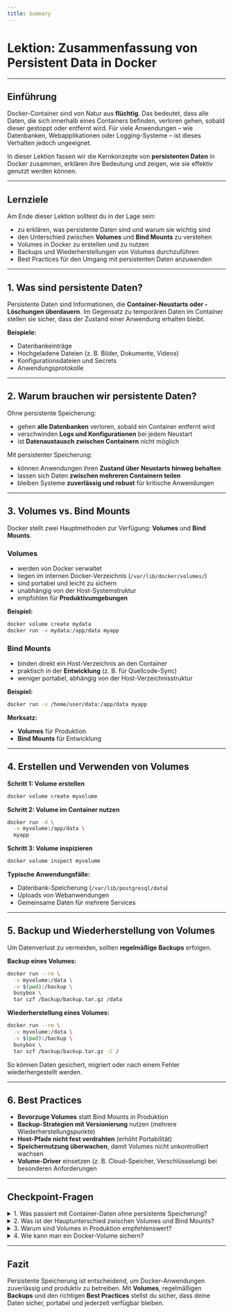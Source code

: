 ```yaml
---
title: Summary
---
```

# Lektion: Zusammenfassung von Persistent Data in Docker

---

## Einführung

Docker-Container sind von Natur aus **flüchtig**. Das bedeutet, dass alle Daten, die sich innerhalb eines Containers befinden, verloren gehen, sobald dieser gestoppt oder entfernt wird. Für viele Anwendungen – wie Datenbanken, Webapplikationen oder Logging-Systeme – ist dieses Verhalten jedoch ungeeignet.

In dieser Lektion fassen wir die Kernkonzepte von **persistenten Daten** in Docker zusammen, erklären ihre Bedeutung und zeigen, wie sie effektiv genutzt werden können.

---

## Lernziele

Am Ende dieser Lektion solltest du in der Lage sein:

* zu erklären, was persistente Daten sind und warum sie wichtig sind
* den Unterschied zwischen **Volumes** und **Bind Mounts** zu verstehen
* Volumes in Docker zu erstellen und zu nutzen
* Backups und Wiederherstellungen von Volumes durchzuführen
* Best Practices für den Umgang mit persistenten Daten anzuwenden

---

## 1. Was sind persistente Daten?

Persistente Daten sind Informationen, die **Container-Neustarts oder -Löschungen überdauern**. Im Gegensatz zu temporären Daten im Container stellen sie sicher, dass der Zustand einer Anwendung erhalten bleibt.

**Beispiele:**

* Datenbankeinträge
* Hochgeladene Dateien (z. B. Bilder, Dokumente, Videos)
* Konfigurationsdateien und Secrets
* Anwendungsprotokolle

---

## 2. Warum brauchen wir persistente Daten?

Ohne persistente Speicherung:

* gehen **alle Datenbanken** verloren, sobald ein Container entfernt wird
* verschwinden **Logs und Konfigurationen** bei jedem Neustart
* ist **Datenaustausch zwischen Containern** nicht möglich

Mit persistenter Speicherung:

* können Anwendungen ihren **Zustand über Neustarts hinweg behalten**
* lassen sich Daten **zwischen mehreren Containern teilen**
* bleiben Systeme **zuverlässig und robust** für kritische Anwendungen

---

## 3. Volumes vs. Bind Mounts

Docker stellt zwei Hauptmethoden zur Verfügung: **Volumes** und **Bind Mounts**.

### Volumes

* werden von Docker verwaltet
* liegen im internen Docker-Verzeichnis (`/var/lib/docker/volumes/`)
* sind portabel und leicht zu sichern
* unabhängig von der Host-Systemstruktur
* empfohlen für **Produktivumgebungen**

**Beispiel:**

```bash
docker volume create mydata
docker run -v mydata:/app/data myapp
```

### Bind Mounts

* binden direkt ein Host-Verzeichnis an den Container
* praktisch in der **Entwicklung** (z. B. für Quellcode-Sync)
* weniger portabel, abhängig von der Host-Verzeichnisstruktur

**Beispiel:**

```bash
docker run -v /home/user/data:/app/data myapp
```

**Merksatz:**

* **Volumes** für Produktion
* **Bind Mounts** für Entwicklung

---

## 4. Erstellen und Verwenden von Volumes

**Schritt 1: Volume erstellen**

```bash
docker volume create myvolume
```

**Schritt 2: Volume im Container nutzen**

```bash
docker run -d \
  -v myvolume:/app/data \
  myapp
```

**Schritt 3: Volume inspizieren**

```bash
docker volume inspect myvolume
```

**Typische Anwendungsfälle:**

* Datenbank-Speicherung (`/var/lib/postgresql/data`)
* Uploads von Webanwendungen
* Gemeinsame Daten für mehrere Services

---

## 5. Backup und Wiederherstellung von Volumes

Um Datenverlust zu vermeiden, sollten **regelmäßige Backups** erfolgen.

**Backup eines Volumes:**

```bash
docker run --rm \
  -v myvolume:/data \
  -v $(pwd):/backup \
  busybox \
  tar czf /backup/backup.tar.gz /data
```

**Wiederherstellung eines Volumes:**

```bash
docker run --rm \
  -v myvolume:/data \
  -v $(pwd):/backup \
  busybox \
  tar xzf /backup/backup.tar.gz -C /
```

So können Daten gesichert, migriert oder nach einem Fehler wiederhergestellt werden.

---

## 6. Best Practices

* **Bevorzuge Volumes** statt Bind Mounts in Produktion
* **Backup-Strategien mit Versionierung** nutzen (mehrere Wiederherstellungspunkte)
* **Host-Pfade nicht fest verdrahten** (erhöht Portabilität)
* **Speichernutzung überwachen**, damit Volumes nicht unkontrolliert wachsen
* **Volume-Driver** einsetzen (z. B. Cloud-Speicher, Verschlüsselung) bei besonderen Anforderungen

---

## Checkpoint-Fragen

<details>
<summary>1. Was passiert mit Container-Daten ohne persistente Speicherung?</summary>
Die Daten gehen verloren, sobald der Container entfernt oder neu erstellt wird.
</details>

<details>
<summary>2. Was ist der Hauptunterschied zwischen Volumes und Bind Mounts?</summary>
Volumes werden von Docker verwaltet und sind portabel; Bind Mounts sind an Host-Verzeichnisse gebunden und weniger flexibel.
</details>

<details>
<summary>3. Warum sind Volumes in Produktion empfehlenswert?</summary>
Sie sind portabel, leichter zu verwalten und unabhängig von der Host-Verzeichnisstruktur.
</details>

<details>
<summary>4. Wie kann man ein Docker-Volume sichern?</summary>
Indem man einen Container startet, das Volume mountet und mit `tar` ein Archiv erstellt.
</details>

---

## Fazit

Persistente Speicherung ist entscheidend, um Docker-Anwendungen zuverlässig und produktiv zu betreiben.
Mit **Volumes**, regelmäßigen **Backups** und den richtigen **Best Practices** stellst du sicher, dass deine Daten sicher, portabel und jederzeit verfügbar bleiben.
